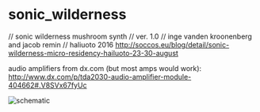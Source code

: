 # sonic_wilderness
// sonic wilderness mushroom synth
// ver. 1.0
// inge vanden kroonenberg and jacob remin
// haliuoto 2016
http://soccos.eu/blog/detail/sonic-wilderness-micro-residency-hailuoto-23-30-august

audio amplifiers from dx.com (but most amps would work): http://www.dx.com/p/tda2030-audio-amplifier-module-404662#.V8SVx67fyUc

![schematic](jsr606.github.com/sonic_wilderness/img/sonic_wilderness_scematic.jpg)
